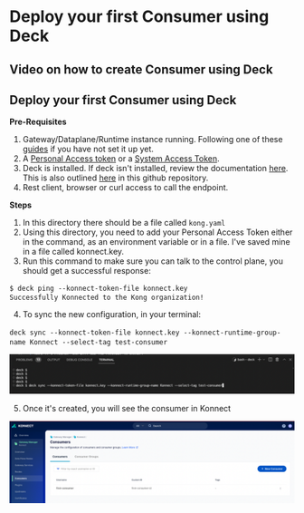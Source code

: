 # Deploy your first Consumer using Deck

## Video on how to create Consumer using Deck

<!--
[![Adding new Consumer using Deck](./images/)](https://youtu.be/ "Adding new Consumer using Deck")
-->

## Deploy your first Consumer using Deck

**Pre-Requisites**

1. Gateway/Dataplane/Runtime instance running. Following one of these [guides](../../../install/) if you have not set it up yet.
2. A [Personal Access token](../deck/create-deck-token-konnect/personal-access-token/) or a [System Access Token](../deck/create-deck-token-konnect/system-access-token/). 
3. Deck is installed. If deck isn't installed, review the documentation [here](https://docs.konghq.com/deck/latest/installation/). This is also outlined [here](../deck/install-deck/) in this github repository. 
4. Rest client, browser or curl access to call the endpoint. 

**Steps**

1. In this directory there should be a file called `kong.yaml`
2. Using this directory, you need to add your Personal Access Token either in the command, as an environment variable or in a file. I've saved mine in a file called konnect.key.
3. Run this command to make sure you can talk to the control plane, you should get a successful response:

```
$ deck ping --konnect-token-file konnect.key 
Successfully Konnected to the Kong organization!
```

4. To sync the new configuration, in your terminal:


`deck sync --konnect-token-file konnect.key --konnect-runtime-group-name Konnect --select-tag test-consumer`

![Deck Sync Consumer](../../images/deck-sync-consumer.png)

5. Once it's created, you will see the consumer in Konnect

![Consumer in Konnect](../../images/consumer-konnect.png)